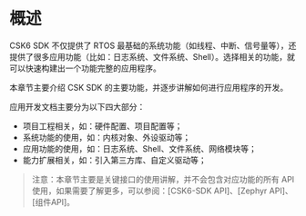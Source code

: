 # 概述

CSK6 SDK 不仅提供了 RTOS 最基础的系统功能（如线程、中断、信号量等），还提供了很多应用功能（比如：日志系统、文件系统、Shell）。选择相关的功能，就可以快速构建出一个功能完整的应用程序。


本章节主要介绍 CSK SDK 的主要功能，并逐步讲解如何进行应用程序的开发。

应用开发文档主要分为以下四大部分：

* 项目工程相关，如：硬件配置、项目配置等；
* 系统功能的使用，如：内核对象、外设驱动等；
* 应用功能的使用，如：日志系统、Shell、文件系统、网络模块等；
* 能力扩展相关，如：引入第三方库、自定义驱动等；

> 注意：本章节主要是关键接口的使用讲解，并不会包含对应功能的所有 API 使用，如果需要了解更多，可以参阅：[CSK6-SDK API]、[Zephyr API]、[组件API]。

